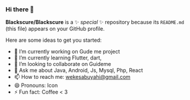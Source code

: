 ### Hi there 👋


**Blackscure/Blackscure** is a ✨ _special_ ✨ repository because its `README.md` (this file) appears on your GitHub profile.

Here are some ideas to get you started:

- 🔭 I’m currently working on Gude me project
- 🌱 I’m currently learning Flutter, dart,
- 👯 I’m looking to collaborate on Guideme
- 💬 Ask me about Java, Android, Js, Mysql, Php, React
- 📫 How to reach me: wekesabuyahi@gmail.com
- 😄 Pronouns: Icon
- ⚡ Fun fact: Coffee < 3

